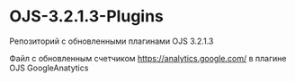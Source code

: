 # OJS-3.2.1.3-Plugins
Репозиторий с обновленными плагинами OJS 3.2.1.3


Файл с обновленным счетчиком https://analytics.google.com/ в плагине OJS GoogleAnatytics
